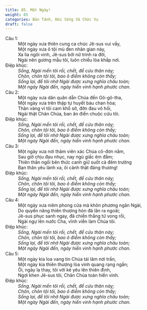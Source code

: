 ```yaml
---
title: 85. Một Ngày!
weight: 85
categories: Bản Tánh, Đời Sống Và Chức Vụ
draft: false
---
```

<dl><dt>Câu 1:</dt><dd data-verse="1">Một ngày xưa thiên cung ca chúc Jê-sus vui vầy, <br/>Một ngày xưa ô tội mù đen nhân gian này, <br/>Xa lìa ngôi vinh, Jê-sus bởi nữ trinh ra đời, <br/>Ngài nên gương mẫu tôi, luôn chiếu lòa khắp nơi. </dd><dt>Điệp khúc:</dt><dd data-chorus="1"><em>Sống, Ngài mến tôi rồi, chết, để cứu thân này; <br/>Chôn, chôn tội tôi, bao ô điểm không còn thấy; <br/>Sống lại, để tôi nhờ Ngài được xưng nghĩa châu toàn; <br/>Một ngày Ngài đến, ngày hiển vinh hạnh phước chan. </em></dd><dt>Câu 2:</dt><dd data-verse="2">Một ngày xưa dân quân dẫn Chúa đến Gô-gô-tha, <br/>Một ngày xưa trên thập tự huyết báu chan hòa; <br/>Thân vàng vì tôi cam khổ sở, đớn đau vô hồi, <br/>Ngài thật Chân Chúa, ban ân điển chuộc cứu tôi. </dd><dt>Điệp khúc:</dt><dd data-chorus="1"><em>Sống, Ngài mến tôi rồi, chết, để cứu thân này; <br/>Chôn, chôn tội tôi, bao ô điểm không còn thấy; <br/>Sống lại, để tôi nhờ Ngài được xưng nghĩa châu toàn; <br/>Một ngày Ngài đến, ngày hiển vinh hạnh phước chan. </em></dd><dt>Câu 3:</dt><dd data-verse="3">Một ngày xưa nơi thâm viên xác Chúa cô-đơn nằm, <br/>Sau giờ chịu đau nhục, nay ngủ giấc êm đằm; <br/>Thiên thần ngồi bên thức canh giữ suốt cả đêm trường <br/>Bạn thân yêu lánh xa, ôi cảnh thật đáng thương! </dd><dt>Điệp khúc:</dt><dd data-chorus="1"><em>Sống, Ngài mến tôi rồi, chết, để cứu thân này; <br/>Chôn, chôn tội tôi, bao ô điểm không còn thấy; <br/>Sống lại, để tôi nhờ Ngài được xưng nghĩa châu toàn; <br/>Một ngày Ngài đến, ngày hiển vinh hạnh phước chan. </em></dd><dt>Câu 4:</dt><dd data-verse="4">Một ngày xưa niêm phong cửa mả khôn phương ngăn Ngài, <br/>Do quyền năng thiên thượng hòn đá lăn ra ngoài; <br/>Jê-sus phục sanh ngay, đã chiến thắng tử vong rồi, <br/>Ngài ngự lên nước Cha, vĩnh viễn làm Chúa tôi. </dd><dt>Điệp khúc:</dt><dd data-chorus="1"><em>Sống, Ngài mến tôi rồi, chết, để cứu thân này; <br/>Chôn, chôn tội tôi, bao ô điểm không còn thấy; <br/>Sống lại, để tôi nhờ Ngài được xưng nghĩa châu toàn; <br/>Một ngày Ngài đến, ngày hiển vinh hạnh phước chan. </em></dd><dt>Câu 5:</dt><dd data-verse="5">Một ngày kia loa vang tin Chúa tái lâm nơi trần, <br/>Một ngày kia thiên thượng lòa vinh quang rạng ngần; <br/>Ôi, ngày lạ thay, tôi với kẻ yêu lên thiên đình, <br/>Ngợi khen Jê-sus tôi, Chân Chúa toàn hiển vinh. </dd><dt>Điệp khúc:</dt><dd data-chorus="1"><em>Sống, Ngài mến tôi rồi, chết, để cứu thân này; <br/>Chôn, chôn tội tôi, bao ô điểm không còn thấy; <br/>Sống lại, để tôi nhờ Ngài được xưng nghĩa châu toàn; <br/>Một ngày Ngài đến, ngày hiển vinh hạnh phước chan. </em></dd></dl>